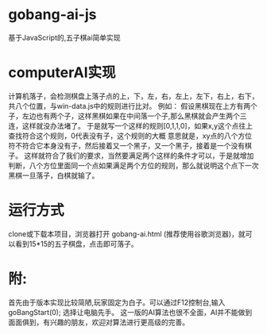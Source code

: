 # gobang-ai-js
基于JavaScript的,五子棋ai简单实现

# computerAI实现
计算机落子，会检测棋盘上落子点的上，下，左，右，左上，左下，右上，右下，共八个位置，与win-data.js中的规则进行比对。
例如：
    假设黑棋现在上方有两个子，左边也有两个子，这样黑棋如果在中间落一个子,那么黑棋就会产生两个三连，这样就没办法堵了。
    于是就写一个这样的规则[0,1,1,0]，如果x,y这个点往上查找符合这个规则，0代表没有子，这个规则的大概 意思就是，xy点的八个方位符不符合它本身没有子，然后接着又一个黑子，又一个黑子，接着是一个没有棋子。
    这样就符合了我们的要求，当然要满足两个这样的条件才可以，于是就增加判断，八个方位里面同一个点如果满足两个方位的规则，那么就说明这个点下一次黑棋一旦落子，白棋就输了。

# 运行方式
clone或下载本项目，浏览器打开 gobang-ai.html (推荐使用谷歌浏览器)，就可以看到15*15的五子棋盘，点击即可落子。

# 附:
首先由于版本实现比较简陋,玩家固定为白子。可以通过F12控制台,输入goBangStart(0); 选择让电脑先手。
这一版的AI算法也很不全面，AI并不能做到面面俱到，有兴趣的朋友，欢迎对算法进行更高级的完善。


